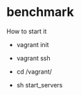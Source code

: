 benchmark
=========

How to start it

- vagrant init
- vagrant ssh

- cd /vagrant/
- sh start_servers

